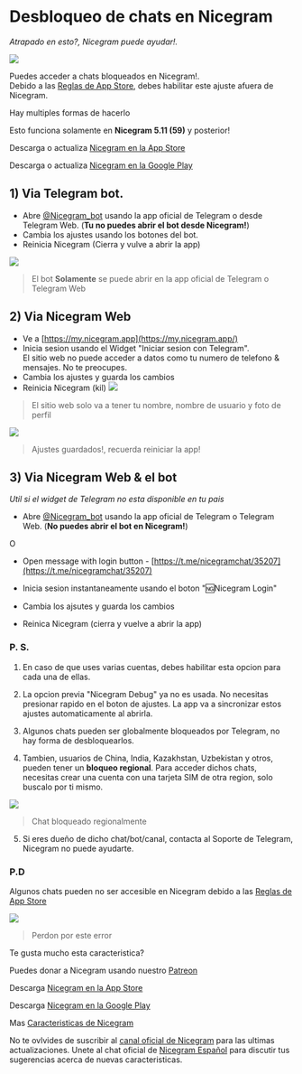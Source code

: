 # Desbloqueo de chats en Nicegram
_Atrapado en esto?, Nicegram puede ayudar!._

![](/images/ChannelBlockedPornBubble.png)



Puedes acceder a chats bloqueados en Nicegram!.  
Debido a las [Reglas de App Store](https://developer.apple.com/app-store/review/guidelines/#user-generated-content), debes habilitar este ajuste afuera de Nicegram.  

Hay multiples formas de hacerlo

Esto funciona solamente en **Nicegram 5.11 (59)** y posterior!

Descarga o actualiza [Nicegram en la App Store](https://apps.apple.com/app/apple-store/id1608870673?pt=119567154&ct=nicegram.app&mt=8)

Descarga o actualiza [Nicegram en la Google Play](https://play.google.com/store/apps/details?id=app.nicegram&utm_source=nicegram.app&utm_medium=main&utm_campaign=web)



## 1) Via Telegram bot.

*   Abre [@Nicegram_bot](https://t.me/nicegram_bot) usando la app oficial de Telegram o desde Telegram Web. (**Tu no puedes abrir el bot desde Nicegram!**)
*   Cambia los ajustes usando los botones del bot.
*   Reinicia Nicegram (Cierra y vulve a abrir la app)

![](/images/UnlockBot.png)


> El bot **Solamente** se puede abrir en la app oficial de Telegram o Telegram Web

## 2) Via Nicegram Web

*   Ve a [https://my.nicegram.app](https://my.nicegram.app/)
*   Inicia sesion usando el Widget "Iniciar sesion con Telegram".  
    El sitio web no puede acceder a datos como tu numero de telefono & mensajes. No te preocupes.
*   Cambia los ajustes y guarda los cambios
*   Reinicia Nicegram (kil)
![](/images/LoginTelegramAuth.png)


> El sitio web solo va a tener tu nombre, nombre de usuario y foto de perfil


![](/images/MyNicegramAppSettings.png)


> Ajustes guardados!, recuerda reiniciar la app!


## 3) Via Nicegram Web & el bot

_Util si el widget de Telegram no esta disponible en tu pais_

*   Abre [@Nicegram_bot](https://t.me/nicegram_bot) usando la app oficial de Telegram o Telegram Web. (**No puedes abrir el bot en Nicegram!**)

<aside>O</aside>

*   Open message with login button - [https://t.me/nicegramchat/35207](https://t.me/nicegramchat/35207)

*   Inicia sesion instantaneamente usando el boton "🆖Nicegram Login"
*   Cambia los ajsutes y guarda los cambios
*   Reinica Nicegram (cierra y vuelve a abrir la app)

### P. S.

1) En caso de que uses varias cuentas, debes habilitar esta opcion para cada una de ellas.

2) La opcion previa "Nicegram Debug" ya no es usada. No necesitas presionar rapido en el boton de ajustes. La app va a sincronizar estos ajustes automaticamente al abrirla.

3) Algunos chats pueden ser globalmente bloqueados por Telegram, no hay forma de desbloquearlos.

4) Tambien, usuarios de China, India, Kazakhstan, Uzbekistan y otros, pueden tener un **bloqueo regional**. Para acceder dichos chats, necesitas crear una cuenta con una tarjeta SIM de otra region, solo buscalo por ti mismo.

![](/images/ChannelBlockedPornMessage.png)

> Chat bloqueado regionalmente 

5) Si eres dueño de dicho chat/bot/canal, contacta al Soporte de Telegram, Nicegram no puede ayudarte.  

### P.D

Algunos chats pueden no ser accesible en Nicegram debido a las [Reglas de App Store](https://developer.apple.com/app-store/review/guidelines/#user-generated-content)


![](/images/UnavailableInNicegram.png)

> Perdon por este error

Te gusta mucho esta caracteristica?

Puedes donar a Nicegram usando nuestro [Patreon](https://patreon.com/nicegram)

Descarga [Nicegram en la App Store](https://apps.apple.com/app/apple-store/id1608870673?pt=119567154&ct=nicegram.app&mt=8)

Descarga [Nicegram en la Google Play](https://play.google.com/store/apps/details?id=app.nicegram&utm_source=nicegram.app&utm_medium=main&utm_campaign=web)

Mas [Caracteristicas de Nicegram](/es/features)

No te ovlvides de suscribir al [canal oficial de Nicegram](https://t.me/nicegramapp) para las ultimas actualizaciones. Unete al chat oficial de [Nicegram Español](https://t.me/nicegram_es) para discutir tus sugerencias acerca de nuevas caracteristicas.

